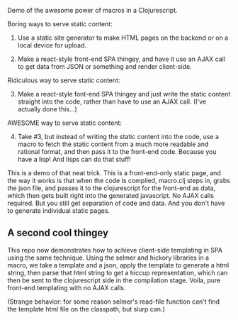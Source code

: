 Demo of the awesome power of macros in a Clojurescript. 

Boring ways to serve static content: 

1.  Use a static site generator to make HTML pages on the backend or on a local device for upload. 

2.  Make a react-style front-end SPA thingey, and have it use an AJAX call to get data from JSON or something and render client-side. 

Ridiculous way to serve static content: 

3.  Make a react-style font-end SPA thingey and just write the static content straight into the code, rather than have to use an AJAX call.  (I've actually done this...)

AWESOME way to serve static content: 

4.  Take #3, but instead of writing the static content into the code, use a macro to fetch the static content from a much more readable and rational format, and then pass it to the front-end code. Because you have a lisp! And lisps can do that stuff!

This is a demo of that neat trick.  This is a front-end-only static page, and the way it works is that when the code is compiled, macro.clj steps in, grabs the json file, and passes it to the clojurescript for the front-end as data, which then gets built right into the generated javascript. No AJAX calls required.  But you still get separation of code and data.  And you don't have to generate individual static pages. 

## A second cool thingey 

This repo now demonstrates how to achieve client-side templating in SPA using the same technique.  Using the selmer and hickory libraries in a macro, we take a template and a json, apply the template to generate a html string, then parse that html string to get a hiccup representation, which can then be sent to the clojurescript side in the compilation stage.  Voila, pure front-end templating with no AJAX calls.

(Strange behavior: for some reason selmer's read-file function can't find the template html file on the classpath, but slurp can.)
